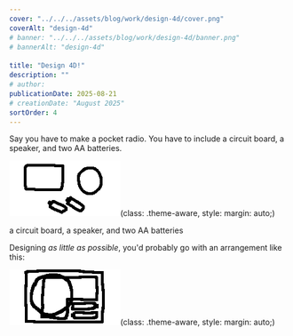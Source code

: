 ```yaml
---
cover: "../../../assets/blog/work/design-4d/cover.png"
coverAlt: "design-4d"
# banner: "../../../assets/blog/work/design-4d/banner.png"
# bannerAlt: "design-4d"

title: "Design 4D!"
description: ""
# author:
publicationDate: 2025-08-21
# creationDate: "August 2025"
sortOrder: 4
---
```


Say you have to make a pocket radio. You have to include a circuit board, a speaker, and two AA batteries.

![](../../../assets/blog/work/design-4d/light.png)(class: .theme-aware, style: margin: auto;)

<p class="small muted c">a circuit board, a speaker, and two AA batteries</p>

Designing *as little as possible*, you'd probably go with an arrangement like this:

![](../../../assets/blog/work/design-4d/arrange-light.png)(class: .theme-aware, style: margin: auto;)